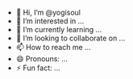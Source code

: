 - 👋 Hi, I’m @yogisoul
- 👀 I’m interested in ...
- 🌱 I’m currently learning ...
- 💞️ I’m looking to collaborate on ...
- 📫 How to reach me ...
- 😄 Pronouns: ...
- ⚡ Fun fact: ...

<!---
yogisoul/yogisoul is a ✨ special ✨ repository because its `README.md` (this file) appears on your GitHub profile.
You can click the Preview link to take a look at your changes.
--->
